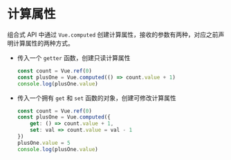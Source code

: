 # 计算属性

组合式 API 中通过 `Vue.computed` 创建计算属性，接收的参数有两种，对应之前声明计算属性的两种方式。

* 传入一个 `getter` 函数，创建只读计算属性

  ```js
  const count = Vue.ref(0)
  const plusOne = Vue.computed(() => count.value + 1)
  console.log(plusOne.value)
  ```

* 传入一个拥有 `get` 和 `set` 函数的对象，创建可修改计算属性

  ```js
  const count = Vue.ref(0)
  const plusOne = Vue.computed({
      get: () => count.value + 1,
      set: val => count.value = val - 1
  })
  plusOne.value = 5
  console.log(plusOne.value)
  ```

‍